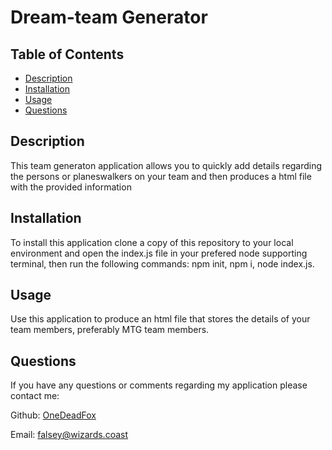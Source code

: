 # Dream-team Generator



## Table of Contents
   * [Description](#Description)
   * [Installation](#Installation)
   * [Usage](#Usage)
   * [Questions](#Questions)


## Description

This team generaton application allows you to quickly add details regarding the persons or planeswalkers on your team and then produces a html file with the provided information



## Installation

To install this application clone a copy of this repository to your local environment and open the index.js file in your prefered node supporting terminal, then run the following commands: npm init, npm i, node index.js.



## Usage

Use this application to produce an html file that stores the details of your team members, preferably MTG team members.



## Questions
                            
If you have any questions or comments regarding my application please contact me:

   Github: [OneDeadFox](https://github.com/OneDeadFox)

 Email: falsey@wizards.coast